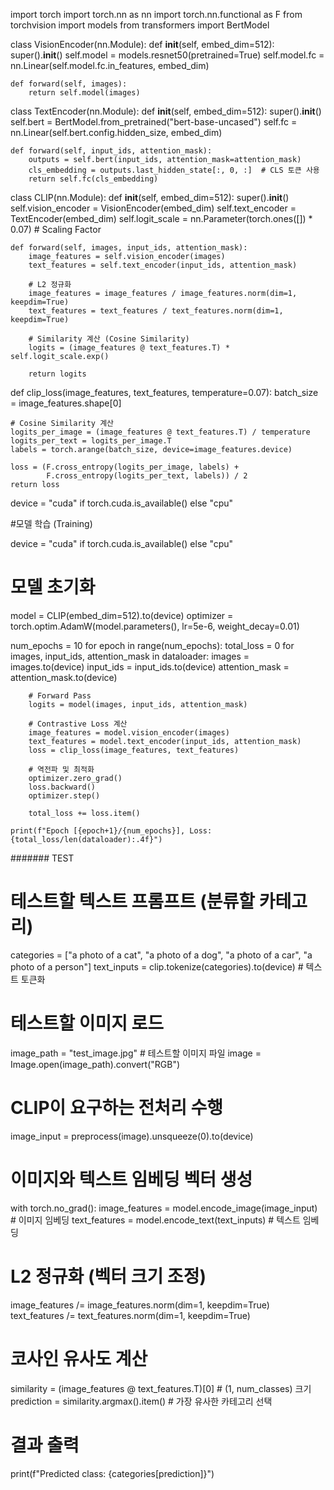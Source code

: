 import torch
import torch.nn as nn
import torch.nn.functional as F
from torchvision import models
from transformers import BertModel

class VisionEncoder(nn.Module):
    def __init__(self, embed_dim=512):
        super().__init__()
        self.model = models.resnet50(pretrained=True)
        self.model.fc = nn.Linear(self.model.fc.in_features, embed_dim)

    def forward(self, images):
        return self.model(images)

class TextEncoder(nn.Module):
    def __init__(self, embed_dim=512):
        super().__init__()
        self.bert = BertModel.from_pretrained("bert-base-uncased")
        self.fc = nn.Linear(self.bert.config.hidden_size, embed_dim)

    def forward(self, input_ids, attention_mask):
        outputs = self.bert(input_ids, attention_mask=attention_mask)
        cls_embedding = outputs.last_hidden_state[:, 0, :]  # CLS 토큰 사용
        return self.fc(cls_embedding)

class CLIP(nn.Module):
    def __init__(self, embed_dim=512):
        super().__init__()
        self.vision_encoder = VisionEncoder(embed_dim)
        self.text_encoder = TextEncoder(embed_dim)
        self.logit_scale = nn.Parameter(torch.ones([]) * 0.07)  # Scaling Factor

    def forward(self, images, input_ids, attention_mask):
        image_features = self.vision_encoder(images)
        text_features = self.text_encoder(input_ids, attention_mask)

        # L2 정규화
        image_features = image_features / image_features.norm(dim=1, keepdim=True)
        text_features = text_features / text_features.norm(dim=1, keepdim=True)

        # Similarity 계산 (Cosine Similarity)
        logits = (image_features @ text_features.T) * self.logit_scale.exp()

        return logits

def clip_loss(image_features, text_features, temperature=0.07):
    batch_size = image_features.shape[0]

    # Cosine Similarity 계산
    logits_per_image = (image_features @ text_features.T) / temperature
    logits_per_text = logits_per_image.T
    labels = torch.arange(batch_size, device=image_features.device)

    loss = (F.cross_entropy(logits_per_image, labels) + 
            F.cross_entropy(logits_per_text, labels)) / 2
    return loss

device = "cuda" if torch.cuda.is_available() else "cpu"

#모델 학습 (Training)

device = "cuda" if torch.cuda.is_available() else "cpu"

# 모델 초기화
model = CLIP(embed_dim=512).to(device)
optimizer = torch.optim.AdamW(model.parameters(), lr=5e-6, weight_decay=0.01)

num_epochs = 10
for epoch in range(num_epochs):
    total_loss = 0
    for images, input_ids, attention_mask in dataloader:
        images = images.to(device)
        input_ids = input_ids.to(device)
        attention_mask = attention_mask.to(device)

        # Forward Pass
        logits = model(images, input_ids, attention_mask)

        # Contrastive Loss 계산
        image_features = model.vision_encoder(images)
        text_features = model.text_encoder(input_ids, attention_mask)
        loss = clip_loss(image_features, text_features)

        # 역전파 및 최적화
        optimizer.zero_grad()
        loss.backward()
        optimizer.step()

        total_loss += loss.item()

    print(f"Epoch [{epoch+1}/{num_epochs}], Loss: {total_loss/len(dataloader):.4f}")

####### TEST

# 테스트할 텍스트 프롬프트 (분류할 카테고리)
categories = ["a photo of a cat", "a photo of a dog", "a photo of a car", "a photo of a person"]
text_inputs = clip.tokenize(categories).to(device)  # 텍스트 토큰화

# 테스트할 이미지 로드
image_path = "test_image.jpg"  # 테스트할 이미지 파일
image = Image.open(image_path).convert("RGB")

# CLIP이 요구하는 전처리 수행
image_input = preprocess(image).unsqueeze(0).to(device)

# 이미지와 텍스트 임베딩 벡터 생성
with torch.no_grad():
    image_features = model.encode_image(image_input)  # 이미지 임베딩
    text_features = model.encode_text(text_inputs)  # 텍스트 임베딩

# L2 정규화 (벡터 크기 조정)
image_features /= image_features.norm(dim=1, keepdim=True)
text_features /= text_features.norm(dim=1, keepdim=True)

# 코사인 유사도 계산
similarity = (image_features @ text_features.T)[0]  # (1, num_classes) 크기
prediction = similarity.argmax().item()  # 가장 유사한 카테고리 선택

# 결과 출력
print(f"Predicted class: {categories[prediction]}")
